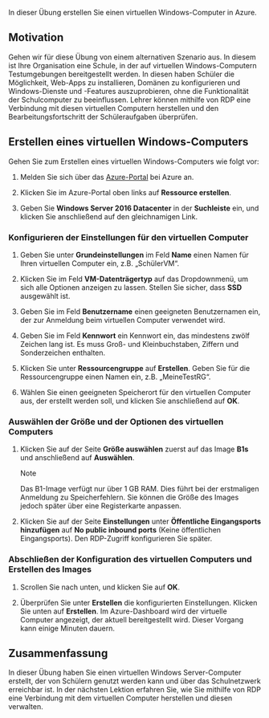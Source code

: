In dieser Übung erstellen Sie einen virtuellen Windows-Computer in Azure.

## <a name="motivation"></a>Motivation

Gehen wir für diese Übung von einem alternativen Szenario aus. In diesem ist Ihre Organisation eine Schule, in der auf virtuellen Windows-Computern Testumgebungen bereitgestellt werden. In diesen haben Schüler die Möglichkeit, Web-Apps zu installieren, Domänen zu konfigurieren und Windows-Dienste und -Features auszuprobieren, ohne die Funktionalität der Schulcomputer zu beeinflussen. Lehrer können mithilfe von RDP eine Verbindung mit diesen virtuellen Computern herstellen und den Bearbeitungsfortschritt der Schüleraufgaben überprüfen.

## <a name="create-a-windows-vm"></a>Erstellen eines virtuellen Windows-Computers

Gehen Sie zum Erstellen eines virtuellen Windows-Computers wie folgt vor:

1. Melden Sie sich über das [Azure-Portal](https://portal.azure.com) bei Azure an.

1. Klicken Sie im Azure-Portal oben links auf **Ressource erstellen**.

1. Geben Sie **Windows Server 2016 Datacenter** in der **Suchleiste** ein, und klicken Sie anschließend auf den gleichnamigen Link.

### <a name="configure-the-vm-settings"></a>Konfigurieren der Einstellungen für den virtuellen Computer

1. Geben Sie unter **Grundeinstellungen** im Feld **Name** einen Namen für Ihren virtuellen Computer ein, z.B. „SchülerVM“.

1. Klicken Sie im Feld **VM-Datenträgertyp** auf das Dropdownmenü, um sich alle Optionen anzeigen zu lassen. Stellen Sie sicher, dass **SSD** ausgewählt ist.

1. Geben Sie im Feld **Benutzername** einen geeigneten Benutzernamen ein, der zur Anmeldung beim virtuellen Computer verwendet wird.

1. Geben Sie im Feld **Kennwort** ein Kennwort ein, das mindestens zwölf Zeichen lang ist. Es muss Groß- und Kleinbuchstaben, Ziffern und Sonderzeichen enthalten.

1. Klicken Sie unter **Ressourcengruppe** auf **Erstellen**. Geben Sie für die Ressourcengruppe einen Namen ein, z.B. „MeineTestRG“.

1. Wählen Sie einen geeigneten Speicherort für den virtuellen Computer aus, der erstellt werden soll, und klicken Sie anschließend auf **OK**.

### <a name="select-the-vm-image-size-and-options"></a>Auswählen der Größe und der Optionen des virtuellen Computers

1. Klicken Sie auf der Seite **Größe auswählen** zuerst auf das Image **B1s** und anschließend auf **Auswählen**.

   > [!Note] 
   > Das B1-Image verfügt nur über 1 GB RAM. Dies führt bei der erstmaligen Anmeldung zu Speicherfehlern. Sie können die Größe des Images jedoch später über eine Registerkarte anpassen.

1. Klicken Sie auf der Seite **Einstellungen** unter **Öffentliche Eingangsports hinzufügen** auf **No public inbound ports** (Keine öffentlichen Eingangsports). Den RDP-Zugriff konfigurieren Sie später.

### <a name="finish-configuring-the-vm-and-create-the-image"></a>Abschließen der Konfiguration des virtuellen Computers und Erstellen des Images

1. Scrollen Sie nach unten, und klicken Sie auf **OK**.

1. Überprüfen Sie unter **Erstellen** die konfigurierten Einstellungen. Klicken Sie unten auf **Erstellen**. Im Azure-Dashboard wird der virtuelle Computer angezeigt, der aktuell bereitgestellt wird. Dieser Vorgang kann einige Minuten dauern.

## <a name="summary"></a>Zusammenfassung

In dieser Übung haben Sie einen virtuellen Windows Server-Computer erstellt, der von Schülern genutzt werden kann und über das Schulnetzwerk erreichbar ist. In der nächsten Lektion erfahren Sie, wie Sie mithilfe von RDP eine Verbindung mit dem virtuellen Computer herstellen und diesen verwalten.
